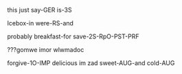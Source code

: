this just say-GER is-3S

Icebox-in
were-RS-and

probably
breakfast-for
save-2S-RpO-PST-PRF

???gomwe
imor wlwmadoc

forgive-1O-IMP
delicious im zad
sweet-AUG-and
cold-AUG
